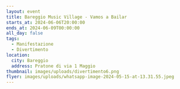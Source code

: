 ```yaml
---
layout: event
title: Bareggio Music Village - Vamos a Bailar
starts_at: 2024-06-06T20:00:00
ends_at: 2024-06-09T00:00:00
all_day: false
tags:
  - Manifestazione
  - Divertimento
location:
  city: Bareggio
  address: Pratone di via 1 Maggio
thumbnail: images/uploads/divertimento6.png
flyer: images/uploads/whatsapp-image-2024-05-15-at-13.31.55.jpeg
---
```

